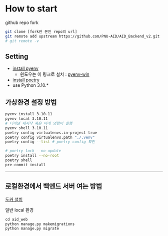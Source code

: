 # How to start

github repo fork
```sh
git clone [fork한 본인 repo의 url]
git remote add upstream https://github.com/PNU-AID/AID_Backend_v2.git
# git remote -v
```

## Setting
- [install pyenv](https://github.com/pyenv/pyenv)
  - 윈도우는 이 링크로 설치 : [pyenv-win](https://github.com/pyenv-win/pyenv-win)
- [install poetry](https://python-poetry.org/docs/)
- use Python 3.10.*

## 가상환경 설정 방법
```sh
pyenv install 3.10.11
pyenv local 3.10.11
# 터미널 재시작 혹은 아래 명령어 실행
pyenv shell 3.10.11
poetry config virtualenvs.in-project true
poetry config virtualenvs.path "./.venv"
poetry config --list # poetry config 확인

# poetry lock --no-update
poetry install --no-root
poetry shell
pre-commit install
```
---

## 로컬환경에서 백엔드 서버 여는 방법

[도커 설치](https://www.docker.com/products/docker-desktop/)

일반 local 환경
```py
cd aid_web
python manage.py makemigrations
python manage.py migrate

```
